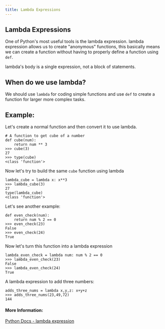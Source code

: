 ```yaml
---
title: Lambda Expressions
---
```

## Lambda Expressions

One of Python's most useful tools is the lambda expression. lambda expression allows us to create "anonymous" functions, this basically means we can create a function without having to properly define a function using `def`.

lambda's body is a single expression, not a block of statements.

## When do we use lambda?
We should use `lambda` for coding simple functions and use `def` to create a function for larger more complex tasks.

## Example:
Let's create a normal function and then convert it to use lambda.

```
# A function to get cube of a number
def cube(num):
    return num ** 3
>>> cube(3)
27
>>> type(cube)
<class 'function'>
```
Now let's try to build the same `cube` function using lambda
```
lambda_cube = lambda x: x**3
>>> lambda_cube(3)
27
type(lambda_cube)
<class 'function'>
```

Let's see another example:

```
def even_check(num):
    return num % 2 == 0
>>> even_check(23)
False
>>> even_check(24)
True
```
Now let's turn this function into a lambda expression

```
lambda_even_check = lambda num: num % 2 == 0
>>> lambda_even_check(23)
False
>>> lambda_even_check(24)
True
```
A lambda expression to add three numbers:
```
adds_three_nums = lambda x,y,z: x+y+z
>>> adds_three_nums(23,49,72)
144
```
#### More Information:
<a href='https://docs.python.org/3/reference/expressions.html#lambda' target='_blank' rel='nofollow'>Python Docs - lambda expression</a>
